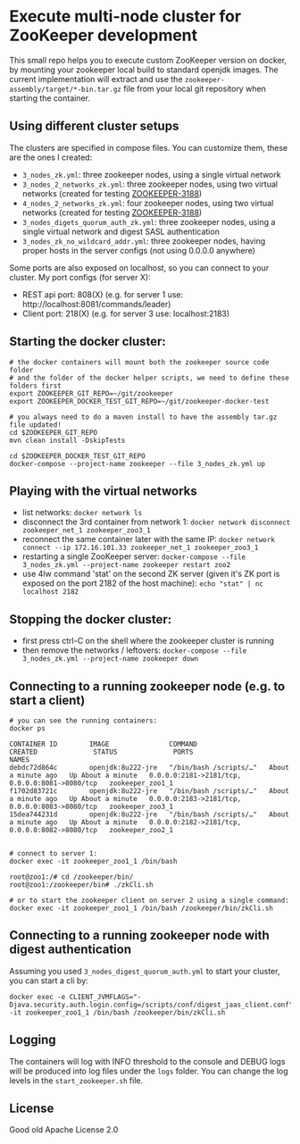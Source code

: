# Execute multi-node cluster for ZooKeeper development

This small repo helps you to execute custom ZooKeeper version on
docker, by mounting your zookeeper local build to standard openjdk images.
The current implementation will extract and use the `zookeeper-assembly/target/*-bin.tar.gz` file from your local git
repository when starting the container.


## Using different cluster setups

The clusters are specified in compose files. You can customize them, these are the ones I created:
- `3_nodes_zk.yml`: three zookeeper nodes, using a single virtual network
- `3_nodes_2_networks_zk.yml`: three zookeeper nodes, using two virtual networks (created for testing [ZOOKEEPER-3188](https://issues.apache.org/jira/browse/ZOOKEEPER-3188))
- `4_nodes_2_networks_zk.yml`: four zookeeper nodes, using two virtual networks (created for testing [ZOOKEEPER-3188](https://issues.apache.org/jira/browse/ZOOKEEPER-3188))
- `3_nodes_digets_quorum_auth_zk.yml`: three zookeeper nodes, using a single virtual network and digest SASL authentication
- `3_nodes_zk_no_wildcard_addr.yml`: three zookeeper nodes, having proper hosts in the server configs (not using 0.0.0.0 anywhere)

Some ports are also exposed on localhost, so you can connect to your cluster. My port configs (for server X):
- REST api port: 808(X) (e.g. for server 1 use: http://localhost:8081/commands/leader)
- Client port: 218(X) (e.g. for server 3 use: localhost:2183)

## Starting the docker cluster:

```
# the docker containers will mount both the zookeeper source code folder
# and the folder of the docker helper scripts, we need to define these folders first
export ZOOKEEPER_GIT_REPO=~/git/zookeeper
export ZOOKEEPER_DOCKER_TEST_GIT_REPO=~/git/zookeeper-docker-test

# you always need to do a maven install to have the assembly tar.gz file updated!
cd $ZOOKEEPER_GIT_REPO
mvn clean install -DskipTests

cd $ZOOKEEPER_DOCKER_TEST_GIT_REPO
docker-compose --project-name zookeeper --file 3_nodes_zk.yml up

```

## Playing with the virtual networks
- list networks: `docker network ls`
- disconnect the 3rd container from network 1: `docker network disconnect zookeeper_net_1 zookeeper_zoo3_1`
- reconnect the same container later with the same IP: `docker network connect --ip 172.16.101.33 zookeeper_net_1 zookeeper_zoo3_1`
- restarting a single ZooKeeper server: `docker-compose --file 3_nodes_zk.yml --project-name zookeeper restart zoo2`
- use 4lw command 'stat' on the second ZK server (given it's ZK port is exposed on the port 2182 of the host machine): `echo "stat" | nc localhost 2182`

## Stopping the docker cluster:
- first press ctrl-C on the shell where the zookeeper cluster is running
- then remove the networks / leftovers: `docker-compose --file 3_nodes_zk.yml --project-name zookeeper down`


## Connecting to a running zookeeper node (e.g. to start a client)
```
# you can see the running containers:
docker ps

CONTAINER ID        IMAGE               COMMAND                  CREATED              STATUS              PORTS                                            NAMES
debdc72d864c        openjdk:8u222-jre   "/bin/bash /scripts/…"   About a minute ago   Up About a minute   0.0.0.0:2181->2181/tcp, 0.0.0.0:8081->8080/tcp   zookeeper_zoo1_1
f1702d83721c        openjdk:8u222-jre   "/bin/bash /scripts/…"   About a minute ago   Up About a minute   0.0.0.0:2183->2181/tcp, 0.0.0.0:8083->8080/tcp   zookeeper_zoo3_1
15dea744231d        openjdk:8u222-jre   "/bin/bash /scripts/…"   About a minute ago   Up About a minute   0.0.0.0:2182->2181/tcp, 0.0.0.0:8082->8080/tcp   zookeeper_zoo2_1


# connect to server 1:
docker exec -it zookeeper_zoo1_1 /bin/bash

root@zoo1:/# cd /zookeeper/bin/
root@zoo1:/zookeeper/bin# ./zkCli.sh

# or to start the zookeeper client on server 2 using a single command:
docker exec -it zookeeper_zoo1_1 /bin/bash /zookeeper/bin/zkCli.sh
```


## Connecting to a running zookeeper node with digest authentication 
Assuming you used `3_nodes_digest_quorum_auth.yml` to start your cluster, you can start a cli by:
```
docker exec -e CLIENT_JVMFLAGS="-Djava.security.auth.login.config=/scripts/conf/digest_jaas_client.conf" -it zookeeper_zoo1_1 /bin/bash /zookeeper/bin/zkCli.sh
```

## Logging

The containers will log with INFO threshold to the console and DEBUG logs will be produced into log files under the `logs` folder. You can change the log levels in the `start_zookeeper.sh` file.


## License

Good old Apache License 2.0